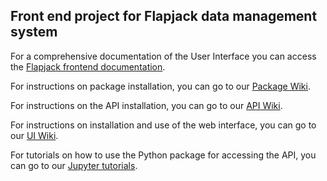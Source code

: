 ## Front end project for Flapjack data management system

For a comprehensive documentation of the User Interface you can access the [Flapjack frontend documentation](https://github.com/SynBioUC/flapjack_frontend/blob/gh-pages/Flapjack_doc_frontend.pdf).

For instructions on package installation, you can go to our [Package Wiki](https://github.com/SynBioUC/flapjack/wiki/Installation).

For instructions on the API installation, you can go to our [API Wiki](https://github.com/SynBioUC/flapjack_api/wiki).

For instructions on installation and use of the web interface, you can go to our [UI Wiki](https://github.com/SynBioUC/flapjack_frontend/wiki).

For tutorials on how to use the Python package for accessing the API, you can go to our [Jupyter tutorials](https://github.com/SynBioUC/flapjack/tree/master/notebooks).
